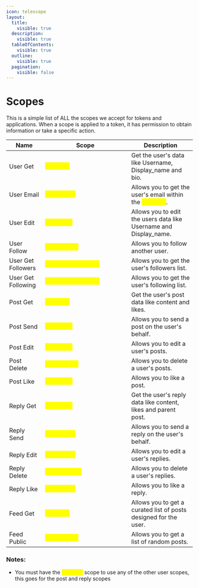 ```yaml
---
icon: telescope
layout:
  title:
    visible: true
  description:
    visible: true
  tableOfContents:
    visible: true
  outline:
    visible: true
  pagination:
    visible: false
---
```


# Scopes

This is a simple list of ALL the scopes we accept for tokens and applications. When a scope is applied to a token, it has permission to obtain information or take a specific action.

<table><thead><tr><th>Name</th><th width="217">Scope</th><th>Description</th></tr></thead><tbody><tr><td>User Get</td><td><mark style="color:yellow;"><code>user.get</code></mark></td><td>Get the user's data like Username, Display_name and bio.</td></tr><tr><td>User Email</td><td><mark style="color:yellow;"><code>user.email</code></mark></td><td>Allows you to get the user's email within the <mark style="color:yellow;"><code>user.get</code></mark>.</td></tr><tr><td>User Edit</td><td><mark style="color:yellow;"><code>user.edit</code></mark></td><td>Allows you to edit the users data like Username and Display_name.</td></tr><tr><td>User Follow</td><td><mark style="color:yellow;"><code>user.follow</code></mark></td><td>Allows you to follow another user.</td></tr><tr><td>User Get Followers</td><td><mark style="color:yellow;"><code>user.get.followers</code></mark></td><td>Allows you to get the user's followers list.</td></tr><tr><td>User Get Following</td><td><mark style="color:yellow;"><code>user.get.following</code></mark></td><td>Allows you to get the user's following list.</td></tr><tr><td>Post Get</td><td><mark style="color:yellow;"><code>post.get</code></mark></td><td>Get the user's post data like content and likes.</td></tr><tr><td>Post Send</td><td><mark style="color:yellow;"><code>post.send</code></mark></td><td>Allows you to send a post on the user's behalf.</td></tr><tr><td>Post Edit</td><td><mark style="color:yellow;"><code>post.edit</code></mark></td><td>Allows you to edit a user's posts.</td></tr><tr><td>Post Delete</td><td><mark style="color:yellow;"><code>post.delete</code></mark></td><td>Allows you to delete a user's posts.</td></tr><tr><td>Post Like</td><td><mark style="color:yellow;"><code>post.like</code></mark></td><td>Allows you to like a post.</td></tr><tr><td>Reply Get</td><td><mark style="color:yellow;"><code>reply.get</code></mark></td><td>Get the user's reply data like content, likes and parent post.</td></tr><tr><td>Reply Send</td><td><mark style="color:yellow;"><code>reply.send</code></mark></td><td>Allows you to send a reply on the user's behalf.</td></tr><tr><td>Reply Edit</td><td><mark style="color:yellow;"><code>reply.edit</code></mark></td><td>Allows you to edit a user's replies.</td></tr><tr><td>Reply Delete</td><td><mark style="color:yellow;"><code>reply.delete</code></mark></td><td>Allows you to delete a user's replies.</td></tr><tr><td>Reply Like</td><td><mark style="color:yellow;"><code>reply.like</code></mark></td><td>Allows you to like a reply.</td></tr><tr><td>Feed Get</td><td><mark style="color:yellow;"><code>feed.get</code></mark></td><td>Allows you to get a curated list of posts designed for the user.</td></tr><tr><td>Feed Public</td><td><mark style="color:yellow;"><code>feed.public</code></mark></td><td>Allows you to get a list of random posts.</td></tr></tbody></table>

### Notes:

* You must have the <mark style="color:yellow;">`user.get`</mark> scope to use any of the other user scopes, this goes for the post and reply scopes
